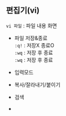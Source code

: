 ## 편집기(vi)
``vi 파일`` : 파일 내용 화면

+ 파일 저장&종료<br>
``:q!`` : 저장X 종료O<br>
``:wq`` : 저장 후 종료<br>
``:wq`` : 저장 후 종료<br>

+ 입력모드
+ 복사/잘라내기/붙이기
+ 검색
+ 